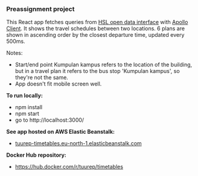 ### Preassignment project

This React app fetches queries from [HSL open data interface](https://www.hsl.fi/en/opendata) with [Apollo Client](https://www.apollographql.com/docs/react/). It shows the travel schedules between two locations. 6 plans are shown in ascending order by the closest departure time, updated every 500ms.

Notes: 
* Start/end point Kumpulan kampus refers to the location of the building, but in a travel plan it refers to the bus stop 'Kumpulan kampus', so they're not the same.
* App doesn't fit mobile screen well.

**To run locally:**
* npm install
* npm start
* go to http://localhost:3000/

**See app hosted on AWS Elastic Beanstalk:**
* [tuurep-timetables.eu-north-1.elasticbeanstalk.com](tuurep-timetables.eu-north-1.elasticbeanstalk.com)

**Docker Hub repository:**
* https://hub.docker.com/r/tuurep/timetables